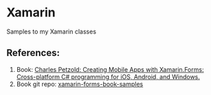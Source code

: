 # Xamarin
Samples to my Xamarin classes

## References:
1. Book: [Charles Petzold: Creating Mobile Apps with Xamarin.Forms: Cross-platform C# programming for iOS, Android, and Windows.](https://blogs.msdn.microsoft.com/microsoft_press/2016/03/31/free-ebook-creating-mobile-apps-with-xamarin-forms/)
2. Book git repo: [xamarin-forms-book-samples](https://github.com/xamarin/xamarin-forms-book-samples)
